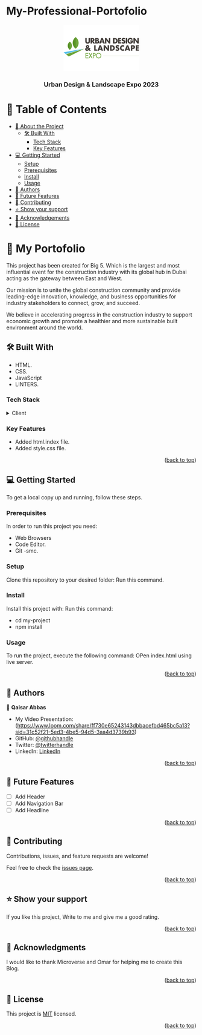 # My-Professional-Portofolio

<a name="readme-top"></a>

<div align="center">
  <img src="./assests/udle-2022-main.webp" alt="logo" srcset="" />
  <br/>

  <h3><b>Urban Design & Landscape Expo 2023</b></h3>

</div>

# 📗 Table of Contents

- [📖 About the Project](#about-project)
  - [🛠 Built With](#built-with)
    - [Tech Stack](#tech-stack)
    - [Key Features](#key-features)
- [💻 Getting Started](#getting-started)
  - [Setup](#setup)
  - [Prerequisites](#prerequisites)
  - [Install](#install)
  - [Usage](#usage)
- [👥 Authors](#authors)
- [🔭 Future Features](#future-features)
- [🤝 Contributing](#contributing)
- [⭐️ Show your support](#support)
- [🙏 Acknowledgements](#acknowledgements)
- [📝 License](#license)

# 📖 My Portofolio <a name="about-project"></a>

This project has been created for Big 5. Which is the largest and most influential event for the construction industry with its global hub in Dubai acting as the gateway between East and West.

Our mission is to unite the global construction community and provide leading-edge innovation, knowledge, and business opportunities for industry stakeholders to connect, grow, and succeed.

We believe in accelerating progress in the construction industry to support economic growth and promote a healthier and more sustainable built environment around the world.

## 🛠 Built With <a name="built-with"></a>

- HTML.
- CSS.
- JavaScript
- LINTERS.

### Tech Stack <a name="tech-stack"></a>

<details>
  <summary>Client</summary>
  <ul>
    <li><a href="https://reactjs.org/">Big5</a></li>
    <li><a href="https://reactjs.org/">Urban Design & Landscape Expo</a></li>
    <li><a href="https://reactjs.org/"></a>Dubai Expo 2020</li>

  </ul>
</details>

### Key Features <a name="key-features"></a>

- Added html.index file.
- Added style.css file.

<p align="right">(<a href="#readme-top">back to top</a>)</p>

## 💻 Getting Started <a name="getting-started"></a>

To get a local copy up and running, follow these steps.

### Prerequisites

In order to run this project you need:

- Web Browsers
- Code Editor.
- Git -smc.

### Setup

Clone this repository to your desired folder:
Run this command.

### Install

Install this project with:
Run this command:

- cd my-project
- npm install

### Usage

To run the project, execute the following command:
OPen index.html using live server.

<p align="right">(<a href="#readme-top">back to top</a>)</p>

## 👥 Authors <a name="authors"></a>

👤 **Qaisar Abbas**

- My Video Presentation:(https://www.loom.com/share/ff730e65243143dbbacefbd465bc5a13?sid=31c52f21-5ed3-4be5-94d5-3aa4d3739b93)
- GitHub: [@githubhandle](https://github.com/Kaiserabbas/)
- Twitter: [@twitterhandle](https://twitter.com/AbbasKayser)
- LinkedIn: [LinkedIn](https://www.linkedin.com/in/qaisar-abbas-21a93840/)

<p align="right">(<a href="#readme-top">back to top</a>)</p>

## 🔭 Future Features <a name="future-features"></a>

- [ ] Add Header
- [ ] Add Navigation Bar
- [ ] Add Headline

<p align="right">(<a href="#readme-top">back to top</a>)</p>

## 🤝 Contributing <a name="contributing"></a>

Contributions, issues, and feature requests are welcome!

Feel free to check the [issues page](../../issues/).

<p align="right">(<a href="#readme-top">back to top</a>)</p>

## ⭐️ Show your support <a name="support"></a>

If you like this project, Write to me and give me a good rating.

<p align="right">(<a href="#readme-top">back to top</a>)</p>

## 🙏 Acknowledgments <a name="acknowledgements"></a>

I would like to thank Microverse and Omar for helping me to create this Blog.

<p align="right">(<a href="#readme-top">back to top</a>)</p>

## 📝 License <a name="license"></a>

This project is [MIT](./LICENSE) licensed.

<p align="right">(<a href="#readme-top">back to top</a>)</p>
